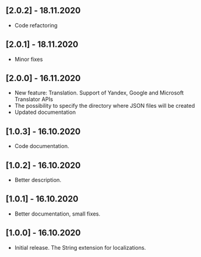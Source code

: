 ## [2.0.2] - 18.11.2020

* Code refactoring

## [2.0.1] - 18.11.2020

* Minor fixes

## [2.0.0] - 16.11.2020

* New feature: Translation. Support of Yandex, Google and Microsoft Translator APIs
* The possibility to specify the directory where JSON files will be created
* Updated documentation

## [1.0.3] - 16.10.2020

* Code documentation.

## [1.0.2] - 16.10.2020

* Better description.

## [1.0.1] - 16.10.2020

* Better documentation, small fixes.

## [1.0.0] - 16.10.2020

* Initial release. The String extension for localizations.